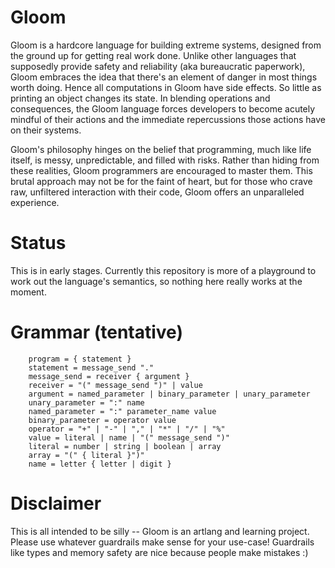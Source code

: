 # Gloom

Gloom is a hardcore language for building extreme systems, designed from the ground up for getting real work done. Unlike other languages that supposedly provide safety and reliability (aka bureaucratic paperwork), Gloom embraces the idea that there's an element of danger in most things worth doing. Hence all computations in Gloom have side effects. So little as printing an object changes its state. In blending operations and consequences, the Gloom language forces developers to become acutely mindful of their actions and the immediate repercussions those actions have on their systems.

Gloom's philosophy hinges on the belief that programming, much like life itself, is messy, unpredictable, and filled with risks. Rather than hiding from these realities, Gloom programmers are encouraged to master them. This brutal approach may not be for the faint of heart, but for those who crave raw, unfiltered interaction with their code, Gloom offers an unparalleled experience.

# Status

This is in early stages. Currently this repository is more of a playground to work out the language's semantics, so nothing here really works at the moment.

# Grammar (tentative)

```ebnf
    program = { statement }
    statement = message_send "."
    message_send = receiver { argument } 
    receiver = "(" message_send ")" | value
    argument = named_parameter | binary_parameter | unary_parameter
    unary_parameter = ":" name
    named_parameter = ":" parameter_name value
    binary_parameter = operator value
    operator = "+" | "-" | "," | "*" | "/" | "%"
    value = literal | name | "(" message_send ")"
    literal = number | string | boolean | array
    array = "(" { literal }")"
    name = letter { letter | digit }
```


# Disclaimer

This is all intended to be silly -- Gloom is an artlang and learning project. Please use whatever guardrails make sense for your use-case! Guardrails like types and memory safety are nice because people make mistakes :)